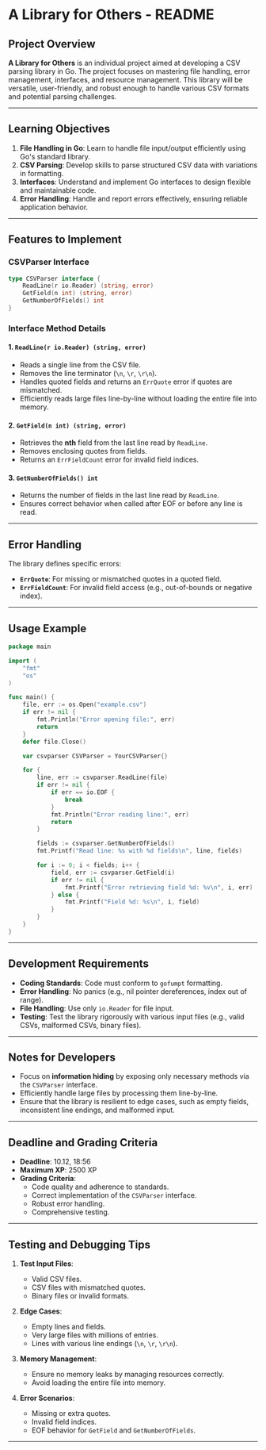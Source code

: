 # A Library for Others - README

## Project Overview

**A Library for Others** is an individual project aimed at developing a CSV parsing library in Go. The project focuses on mastering file handling, error management, interfaces, and resource management. This library will be versatile, user-friendly, and robust enough to handle various CSV formats and potential parsing challenges.

---

## Learning Objectives

1. **File Handling in Go**: Learn to handle file input/output efficiently using Go's standard library.
2. **CSV Parsing**: Develop skills to parse structured CSV data with variations in formatting.
3. **Interfaces**: Understand and implement Go interfaces to design flexible and maintainable code.
4. **Error Handling**: Handle and report errors effectively, ensuring reliable application behavior.

---

## Features to Implement

### CSVParser Interface

```go
type CSVParser interface {
    ReadLine(r io.Reader) (string, error)
    GetField(n int) (string, error)
    GetNumberOfFields() int
}
```

### Interface Method Details

#### 1. `ReadLine(r io.Reader) (string, error)`
- Reads a single line from the CSV file.
- Removes the line terminator (`\n`, `\r`, `\r\n`).
- Handles quoted fields and returns an `ErrQuote` error if quotes are mismatched.
- Efficiently reads large files line-by-line without loading the entire file into memory.

#### 2. `GetField(n int) (string, error)`
- Retrieves the **nth** field from the last line read by `ReadLine`.
- Removes enclosing quotes from fields.
- Returns an `ErrFieldCount` error for invalid field indices.

#### 3. `GetNumberOfFields() int`
- Returns the number of fields in the last line read by `ReadLine`.
- Ensures correct behavior when called after EOF or before any line is read.

---

## Error Handling

The library defines specific errors:
- **`ErrQuote`**: For missing or mismatched quotes in a quoted field.
- **`ErrFieldCount`**: For invalid field access (e.g., out-of-bounds or negative index).

---

## Usage Example

```go
package main

import (
    "fmt"
    "os"
)

func main() {
    file, err := os.Open("example.csv")
    if err != nil {
        fmt.Println("Error opening file:", err)
        return
    }
    defer file.Close()

    var csvparser CSVParser = YourCSVParser{}

    for {
        line, err := csvparser.ReadLine(file)
        if err != nil {
            if err == io.EOF {
                break
            }
            fmt.Println("Error reading line:", err)
            return
        }

        fields := csvparser.GetNumberOfFields()
        fmt.Printf("Read line: %s with %d fields\n", line, fields)

        for i := 0; i < fields; i++ {
            field, err := csvparser.GetField(i)
            if err != nil {
                fmt.Printf("Error retrieving field %d: %v\n", i, err)
            } else {
                fmt.Printf("Field %d: %s\n", i, field)
            }
        }
    }
}
```

---

## Development Requirements

- **Coding Standards**: Code must conform to `gofumpt` formatting.
- **Error Handling**: No panics (e.g., nil pointer dereferences, index out of range).
- **File Handling**: Use only `io.Reader` for file input.
- **Testing**: Test the library rigorously with various input files (e.g., valid CSVs, malformed CSVs, binary files).

---

## Notes for Developers

- Focus on **information hiding** by exposing only necessary methods via the `CSVParser` interface.
- Efficiently handle large files by processing them line-by-line.
- Ensure that the library is resilient to edge cases, such as empty fields, inconsistent line endings, and malformed input.

---

## Deadline and Grading Criteria

- **Deadline**: 10.12, 18:56
- **Maximum XP**: 2500 XP
- **Grading Criteria**:
  - Code quality and adherence to standards.
  - Correct implementation of the `CSVParser` interface.
  - Robust error handling.
  - Comprehensive testing.

---

## Testing and Debugging Tips

1. **Test Input Files**:
   - Valid CSV files.
   - CSV files with mismatched quotes.
   - Binary files or invalid formats.

2. **Edge Cases**:
   - Empty lines and fields.
   - Very large files with millions of entries.
   - Lines with various line endings (`\n`, `\r`, `\r\n`).

3. **Memory Management**:
   - Ensure no memory leaks by managing resources correctly.
   - Avoid loading the entire file into memory.

4. **Error Scenarios**:
   - Missing or extra quotes.
   - Invalid field indices.
   - EOF behavior for `GetField` and `GetNumberOfFields`.

---
